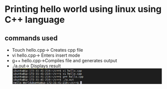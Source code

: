 # Printing hello world using linux using C++ language
## commands used
* Touch hello.cpp-> Creates cpp file
* vi hello.cpp-> Enters insert mode
* g++ hello.cpp->Compiles file and generates output
* ./a.out-> Displays result
![](https://github.com/Divyesh-Kambli/pics/blob/master/helloworld.png)